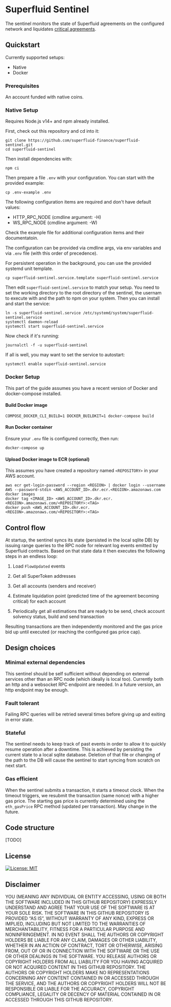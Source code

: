 # Superfluid Sentinel

The sentinel monitors the state of Superfluid agreements on the configured network and liquidates [critical agreements](https://docs.superfluid.finance/superfluid/docs/constant-flow-agreement#liquidation-and-solvency).

## Quickstart

Currently supported setups:
* Native
* Docker

### Prerequisites

An account funded with native coins.

### Native Setup

Requires Node.js v14+ and npm already installed.

First, check out this repository and cd into it:
```
git clone https://github.com/superfluid-finance/superfluid-sentinel.git
cd superfluid-sentinel
```

Then install dependencies with:
```
npm ci
```
Then prepare a file `.env` with your configuration.
You can start with the provided example:
```
cp .env-example .env
```
The following configuration items are required and don't have default values:
* HTTP_RPC_NODE (cmdline argument: -H)
* WS_RPC_NODE (cmdline argument: -W)

Check the example file for additional configuration items and their documentatoin.

The configuration can be provided via cmdline args, via env variables and via `.env` file (with this order of precedence).

For persistent operation in the background, you can use the provided systemd unit template.
```
cp superfluid-sentinel.service.template superfluid-sentinel.service
```
Then edit `superfluid-sentinel.service` to match your setup. You need to set the working directory to the root directory of the sentinel, the usernam to execute with and the path to npm on your system.
Then you can install and start the service:
```
ln -s superfluid-sentinel.service /etc/systemd/system/superfluid-sentinel.service
systemctl daemon-reload
systemctl start superfluid-sentinel.service
```
Now check if it's running:
```
journalctl -f -u superfluid-sentinel
```
If all is well, you may want to set the service to autostart:
```
systemctl enable superfluid-sentinel.service
```

### Docker Setup

This part of the guide assumes you have a recent version of Docker and docker-compose installed.

#### Build Docker image
```
COMPOSE_DOCKER_CLI_BUILD=1 DOCKER_BUILDKIT=1 docker-compose build
```

#### Run Docker container
Ensure your ```.env``` file is configured correctly, then run:
```
docker-compose up
```

#### Upload Docker image to ECR (optional)
This assumes you have created a repository named ```<REPOSITORY>``` in your AWS account.
```
aws ecr get-login-password --region <REGION> | docker login --username AWS --password-stdin <AWS_ACCOUNT_ID>.dkr.ecr.<REGION>.amazonaws.com
docker images
docker tag <IMAGE_ID> <AWS_ACCOUNT_ID>.dkr.ecr.<REGION>.amazonaws.com/<REPOSITORY>:<TAG>
docker push <AWS_ACCOUNT_ID>.dkr.ecr.<REGION>.amazonaws.com/<REPOSITORY>:<TAG>
```

## Control flow

At startup, the sentinel syncs its state (persisted in the local sqlite DB) by issuing range queries to the RPC node for relevant log events emitted by Superfluid contracts.
Based on that state data it then executes the following steps in an endless loop:

1.  Load `FlowUpdated` events

2.  Get all SuperToken addresses

3.  Get all accounts (senders and receiver)

4.  Estimate liquidation point (predicted time of the agreement becoming critical) for each account

5.  Periodically get all estimations that are ready to be send, check account solvency status, build and send transaction

Resulting transactions are then independently monitored and the gas price bid up until executed (or reaching the configured gas price cap).

## Design choices

### Minimal external dependencies

This sentinel should be self sufficient without depending on external services other than an RPC node (which ideally is local too).
Currently both an http and a websocket RPC endpoint are needed. In a future version, an http endpoint may be enough.

### Fault tolerant

Failing RPC queries will be retried several times before giving up and exiting in error state.

### Stateful

The sentinel needs to keep track of past events in order to allow it to quickly resume operation after a downtime.
This is achieved by persisting the current state to a local sqlite database.
Deletion of that file or changing of the path to the DB will cause the sentinel to start syncing from scratch on next start.

### Gas efficient

When the sentinel submits a transaction, it starts a timeout clock. When the timeout triggers, we resubmit the transaction (same nonce) with a higher gas price.
The starting gas price is currently determined using the `eth_gasPrice` RPC method (updated per transaction). May change in the future.

## Code structure

[TODO]

## License

[![License: MIT](https://img.shields.io/badge/License-MIT-yellow.svg)](https://opensource.org/licenses/MIT)

## Disclaimer

YOU (MEANING ANY INDIVIDUAL OR ENTITY ACCESSING, USING OR BOTH THE SOFTWARE INCLUDED IN THIS GITHUB REPOSITORY) EXPRESSLY UNDERSTAND AND AGREE THAT YOUR USE OF THE SOFTWARE IS AT YOUR SOLE RISK. THE SOFTWARE IN THIS GITHUB REPOSITORY IS PROVIDED “AS IS”, WITHOUT WARRANTY OF ANY KIND, EXPRESS OR IMPLIED, INCLUDING BUT NOT LIMITED TO THE WARRANTIES OF MERCHANTABILITY, FITNESS FOR A PARTICULAR PURPOSE AND NONINFRINGEMENT. IN NO EVENT SHALL THE AUTHORS OR COPYRIGHT HOLDERS BE LIABLE FOR ANY CLAIM, DAMAGES OR OTHER LIABILITY, WHETHER IN AN ACTION OF CONTRACT, TORT OR OTHERWISE, ARISING FROM, OUT OF OR IN CONNECTION WITH THE SOFTWARE OR THE USE OR OTHER DEALINGS IN THE SOFTWARE. YOU RELEASE AUTHORS OR COPYRIGHT HOLDERS FROM ALL LIABILITY FOR YOU HAVING ACQUIRED OR NOT ACQUIRED CONTENT IN THIS GITHUB REPOSITORY. THE AUTHORS OR COPYRIGHT HOLDERS MAKE NO REPRESENTATIONS CONCERNING ANY CONTENT CONTAINED IN OR ACCESSED THROUGH THE SERVICE, AND THE AUTHORS OR COPYRIGHT HOLDERS WILL NOT BE RESPONSIBLE OR LIABLE FOR THE ACCURACY, COPYRIGHT COMPLIANCE, LEGALITY OR DECENCY OF MATERIAL CONTAINED IN OR ACCESSED THROUGH THIS GITHUB REPOSITORY.
